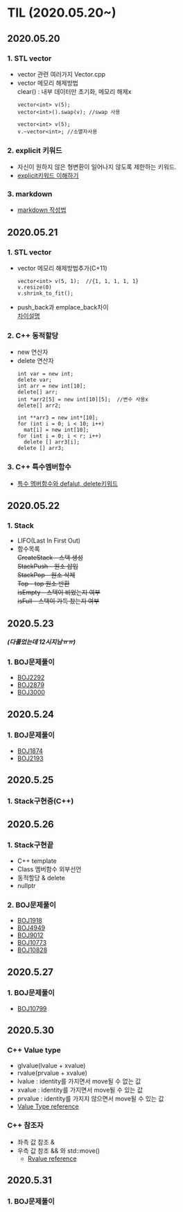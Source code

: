 TIL (2020.05.20~)
=============

## 2020.05.20

### 1. STL vector
- vector 관련 여러가지 Vector.cpp
- vector 메모리 해제방법   
  clear() : 내부 데이터만 초기화, 메모리 해제x
  ```
  vector<int> v(5);
  vector<int>().swap(v); //swap 사용
  ```
  ```
  vector<int> v(5);
  v.~vector<int>; //소멸자사용
  ```
### 2. explicit 키워드
- 자신이 원하지 않은 형변환이 일어나지 않도록 제한하는 키워드.
- [explicit키워드 이해하기](https://dydtjr1128.github.io/cpp/2019/07/13/Cpp-explicit-keyowrd.html)
### 3. markdown
- [markdown 작성법](https://gist.github.com/ihoneymon/652be052a0727ad59601)

## 2020.05.21

### 1. STL vector
- vector 메모리 해제방법추가(C+11)   
  ```
  vector<int> v(5, 1);  //{1, 1, 1, 1, 1}
  v.resize(0)
  v.shrink_to_fit();
  ```
- push_back과 emplace_back차이   
  [차이설명](https://shaeod.tistory.com/630)
### 2. C++ 동적할당
- new 연산자
- delete 연산자
  ```
  int var = new int;
  delete var;
  int arr = new int[10];
  delete[] arr;
  int *arr2[5] = new int[10][5];  //변수 사용x
  delete[] arr2;
  
  int **arr3 = new int*[10];
  for (int i = 0; i < 10; i++)
    mat[i] = new int[10];
  for (int i = 0; i < r; i++)
    delete [] arr3[i];
  delete [] arr3;
  ```
### 3. C++ 특수멤버함수
- [특수 멤버함수와 defalut, delete키워드](http://egloos.zum.com/sweeper/v/2995404)

## 2020.05.22

### 1. Stack
- LIFO(Last In First Out)
- 함수목록   
~~CreateStack - 스택 생성   
StackPush - 원소 삽입   
StackPop - 원소 삭제   
Top - top 원소 반환   
isEmpty - 스택이 비었는지 여부   
isFull - 스택이 가득 찼는지 여부~~

## 2020.5.23
##### (다풀었는데 12시지남ㅠㅠ)
### 1. BOJ문제풀이
- [BOJ2292](https://www.acmicpc.net/problem/2292)
- [BOJ2879](https://www.acmicpc.net/problem/2879)
- [BOJ3000](https://www.acmicpc.net/problem/3000)

## 2020.5.24
### 1. BOJ문제풀이
- [BOJ1874](https://www.acmicpc.net/problem/1874)
- [BOJ2193](https://www.acmicpc.net/problem/2193)

## 2020.5.25
### 1. Stack구현중(C++)

## 2020.5.26
### 1. Stack구현끝
- C++ template
- Class 멤버함수 외부선언
- 동적할당 & delete
- nullptr
### 2. BOJ문제풀이
- [BOJ1918](https://www.acmicpc.net/problem/1918)
- [BOJ4949](https://www.acmicpc.net/problem/4949)
- [BOJ9012](https://www.acmicpc.net/problem/9012)
- [BOJ10773](https://www.acmicpc.net/problem/10773)
- [BOJ10828](https://www.acmicpc.net/problem/10828)

## 2020.5.27
### 1. BOJ문제풀이
- [BOJ10799](https://www.acmicpc.net/problem/10799)

## 2020.5.30
### C++ Value type
- glvalue(lvalue + xvalue)
- rvalue(prvalue + xvalue)
- lvalue : identity를 가지면서 move될 수 없는 값
- xvalue : identity를 가지면서 move될 수 있는 값
- prvalue : identity를 가지지 않으면서 move될 수 있는 값
- [Value Type reference](https://dydtjr1128.github.io/cpp/2019/06/10/Cpp-values.html)
### C++ 참조자
- 좌측 값 참조 &
- 우측 값 참조 && 와 std::move()
	- [Rvalue reference](https://spikez.tistory.com/305)

## 2020.5.31
### 1. BOJ문제풀이